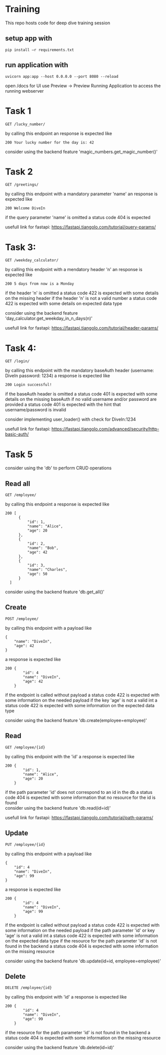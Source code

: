 # Training
This repo hosts code for deep dive training session

## setup app with
    pip install –r requirements.txt

## run application with
    uvicorn app:app --host 0.0.0.0 --port 8080 --reload
    
open /docs for UI
use Preview -> Preview Running Application to access the running webserver



# Task 1

    GET /lucky_number/

by calling this endpoint an response is expected like

    200 Your lucky number for the day is: 42

consider using the backend feature 'magic_numbers.get_magic_number()'



# Task 2
    
    GET /greetings/
    
by calling this endpoint with a mandatory parameter 'name' an response is expected like
    
    200 Welcome DiveIn
    
if the query parameter 'name' is omitted a status code 404 is expected

usefull link for fastapi: https://fastapi.tiangolo.com/tutorial/query-params/



# Task 3:
    
    GET /weekday_calculator/
    
by calling this endpoint with a mendatory header 'n' an response is expected like
    
    200 5 days from now is a Monday
    
if the header 'n' is omitted a status code 422 is expected with some details on the missing header
if the header 'n' is not a valid number a status code 422 is expected with some details on expected data type
    
consider using the backend feature 'day_calculator.get_weekday_in_n_days(n)'

usefull link for fastapi: https://fastapi.tiangolo.com/tutorial/header-params/


# Task 4:

    GET /login/
    
by calling this endpoint with the mandatory baseAuth header (username: DiveIn password: 1234) a response is expected like
    
    200 Login successful!
    
if the baseAuth header is omitted a status code 401 is expected with some details on the missing baseAuth
if no valid username and/or password are provided a status code 401 is expected with the hint that username/password is invalid
    
consider implementing user_loader() with check for DiveIn:1234

usefull link for fastapi: https://fastapi.tiangolo.com/advanced/security/http-basic-auth/


# Task 5

consider using the 'db' to perform CRUD operations

## Read all

    GET /employee/

by calling this endpoint a response is expected like

    200 [
          {
              "id": 1,
              "name": "Alice",
              "age": 20
          },
          {
              "id": 2,
              "name": "Bob",
              "age": 42
          },
          {
              "id": 3,
              "name": "Charles",
              "age": 50
          }
      ]

consider using the backend feature 'db.get_all()'
    

## Create

    POST /employee/

by calling this endpoint with a payload like

    {
        "name": "DiveIn",
        "age": 42
    }
    
a response is expected like

    200 {
            "id": 4
            "name": "DiveIn",
            "age": 42
        }

if the endpoint is called without payload a status code 422 is expected with some information on the needed payload
if the key 'age' is not a valid int a status code 422 is expected with some information on the expected data type

consider using the backend feature 'db.create(employee=employee)'


## Read

    GET /employee/{id}

by calling this endpoint with the 'id' a response is expected like

    200 {
            "id": 1,
            "name": "Alice",
            "age": 20
        }

if the path parameter 'id' does not correspond to an id in the db a status code 404 is expected with some information that no resource for the id is found    
consider using the backend feature 'db.read(id=id)'

usefull link for fastapi: https://fastapi.tiangolo.com/tutorial/path-params/

## Update

    PUT /employee/{id}

by calling this endpoint with a payload like

    {
        "id": 4
        "name": "DiveIn",
        "age": 99
    }
    
a response is expected like

    200 {
            "id": 4
            "name": "DiveIn",
            "age": 99
        }

if the endpoint is called without payload a status code 422 is expected with some information on the needed payload
if the path parameter 'id' or key 'age' is not a valid int a status code 422 is expected with some information on the expected data type
if the resource for the path parameter 'id' is not found in the backend a status code 404 is expected with some information on the missing resource

consider using the backend feature 'db.update(id=id, employee=employee)'


## Delete

    DELETE /employee/{id}

by calling this endpoint with 'id' a response is expected like

    200 {
            "id": 4
            "name": "DiveIn",
            "age": 99
        }

if the resource for the path parameter 'id' is not found in the backend a status code 404 is expected with some information on the missing resource

consider using the backend feature 'db.delete(id=id)'